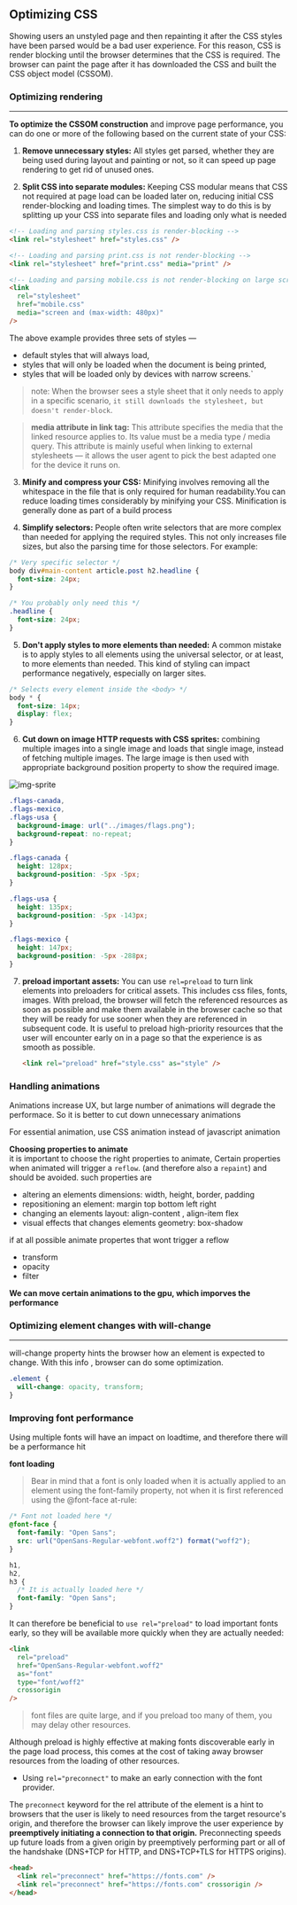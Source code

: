 ## Optimizing CSS

Showing users an unstyled page and then repainting it after the CSS styles have been parsed would be a bad user experience. For this reason, CSS is render blocking until the browser determines that the CSS is required. The browser can paint the page after it has downloaded the CSS and built the CSS object model (CSSOM).

### **Optimizing rendering**

---

**To optimize the CSSOM construction** and improve page performance, you can do one or more of the following based on the current state of your CSS:

1. **Remove unnecessary styles:** All styles get parsed, whether they are being used during layout and painting or not, so it can speed up page rendering to get rid of unused ones.

2. **Split CSS into separate modules:** Keeping CSS modular means that CSS not required at page load can be loaded later on, reducing initial CSS render-blocking and loading times. The simplest way to do this is by splitting up your CSS into separate files and loading only what is needed

```html
<!-- Loading and parsing styles.css is render-blocking -->
<link rel="stylesheet" href="styles.css" />

<!-- Loading and parsing print.css is not render-blocking -->
<link rel="stylesheet" href="print.css" media="print" />

<!-- Loading and parsing mobile.css is not render-blocking on large screens -->
<link
  rel="stylesheet"
  href="mobile.css"
  media="screen and (max-width: 480px)"
/>
```

The above example provides three sets of styles —

- default styles that will always load,
- styles that will only be loaded when the document is being printed,
- styles that will be loaded only by devices with narrow screens.`

> note: When the browser sees a style sheet that it only needs to apply in a specific scenario, `it still downloads the stylesheet, but doesn't render-block`.

> **media attribute in link tag:** This attribute specifies the media that the linked resource applies to. Its value must be a media type / media query. This attribute is mainly useful when linking to external stylesheets — it allows the user agent to pick the best adapted one for the device it runs on.

3. **Minify and compress your CSS:** Minifying involves removing all the whitespace in the file that is only required for human readability.You can reduce loading times considerably by minifying your CSS. Minification is generally done as part of a build process

4. **Simplify selectors:** People often write selectors that are more complex than needed for applying the required styles. This not only increases file sizes, but also the parsing time for those selectors. For example:

```css
/* Very specific selector */
body div#main-content article.post h2.headline {
  font-size: 24px;
}

/* You probably only need this */
.headline {
  font-size: 24px;
}
```

5. **Don't apply styles to more elements than needed:** A common mistake is to apply styles to all elements using the universal selector, or at least, to more elements than needed. This kind of styling can impact performance negatively, especially on larger sites.

```css
/* Selects every element inside the <body> */
body * {
  font-size: 14px;
  display: flex;
}
```

6. **Cut down on image HTTP requests with CSS sprites:** combining multiple images into a single image and loads that single image, instead of fetching multiple images. The large image is then used with appropriate background position property to show the required image.

![img-sprite](./ss/sprite.png)

```css
.flags-canada,
.flags-mexico,
.flags-usa {
  background-image: url("../images/flags.png");
  background-repeat: no-repeat;
}

.flags-canada {
  height: 128px;
  background-position: -5px -5px;
}

.flags-usa {
  height: 135px;
  background-position: -5px -143px;
}

.flags-mexico {
  height: 147px;
  background-position: -5px -288px;
}
```

7. **preload important assets:** You can use `rel=preload` to turn link elements into preloaders for critical assets. This includes css files, fonts, images. With preload, the browser will fetch the referenced resources as soon as possible and make them available in the browser cache so that they will be ready for use sooner when they are referenced in subsequent code. It is useful to preload high-priority resources that the user will encounter early on in a page so that the experience is as smooth as possible.

   ```html
   <link rel="preload" href="style.css" as="style" />
   ```

### **Handling animations**

Animations increase UX, but large number of animations will degrade the performace. So it is better to cut down unnecessary animations

For essential animation, use CSS animation instead of javascript animation

**Choosing properties to animate**  
 it is important to choose the right properties to animate, Certain properties when animated will trigger a `reflow`. (and therefore also a `repaint`) and should be avoided.
such properties are

- altering an elements dimensions: width, height, border, padding
- repositioning an element: margin top bottom left right
- changing an elements layout: align-content , align-item flex
- visual effects that changes elements geometry: box-shadow

if at all possible animate propertes that wont trigger a reflow

- transform
- opacity
- filter

**We can move certain animations to the gpu, which imporves the performance**

### **Optimizing element changes with will-change**

---

will-change property hints the browser how an element is expected to change. With this info , browser can do some optimization.

```css
.element {
  will-change: opacity, transform;
}
```

### **Improving font performance**

Using multiple fonts will have an impact on loadtime, and therefore there will be a performance hit

**font loading**

> Bear in mind that a font is only loaded when it is actually applied to an element using the font-family property, not when it is first referenced using the @font-face at-rule:

```css
/* Font not loaded here */
@font-face {
  font-family: "Open Sans";
  src: url("OpenSans-Regular-webfont.woff2") format("woff2");
}

h1,
h2,
h3 {
  /* It is actually loaded here */
  font-family: "Open Sans";
}
```

It can therefore be beneficial to `use rel="preload"` to load important fonts early, so they will be available more quickly when they are actually needed:

```html
<link
  rel="preload"
  href="OpenSans-Regular-webfont.woff2"
  as="font"
  type="font/woff2"
  crossorigin
/>
```

> font files are quite large, and if you preload too many of them, you may delay other resources.

Although preload is highly effective at making fonts discoverable early in the page load process, this comes at the cost of taking away browser resources from the loading of other resources.

- Using `rel="preconnect"` to make an early connection with the font provider.

The `preconnect` keyword for the rel attribute of the <link> element is a hint to browsers that the user is likely to need resources from the target resource's origin, and therefore the browser can likely improve the user experience by **preemptively initiating a connection to that origin.** Preconnecting speeds up future loads from a given origin by preemptively performing part or all of the handshake (DNS+TCP for HTTP, and DNS+TCP+TLS for HTTPS origins).

```html
<head>
  <link rel="preconnect" href="https://fonts.com" />
  <link rel="preconnect" href="https://fonts.com" crossorigin />
</head>
```
